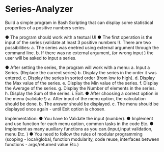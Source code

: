 # Series-Analyzer
Build a simple program in Bash Scripting that can display some statistical properties of a positive numbers series.

● The program should work with a textual UI
● The first operation is the input of the series (validate at least 3 positive numbers !). There are two possibilities:
  a. The series was enetred using external argument through the command line.
  b. If there was no external argument, (or wrong input ) the user will be asked to input a series.

● After setting the series, the program will work with a menu:
  a. Input a Series. (Replace the current series)
  b. Display the series in the order it was entered.
  c. Display the series in sorted order (from low to high).
  d. Display the Max value of the series.
  e. Display the Min value of the series.
  f. Display the Average of the series.
  g. Display the Number of elements in the series.
  h. Display the Sum of the series.
  i. Exit.
● After choosing a correct option in the menu (validate !) a. After input of the menu option, the calculation should be done. b. The answer should be displayed. c. The menu should be displayed once again - until Exit option is chosen.

Implementation:
● You have to Validate the input (number). 
● Implement and use function for each menu option, common tasks in the code Etc. 
● Implement as many auxiliary functions as you can.(input,input validation, menu Etc. ) 
● You need to follow the rules of modular programming (scoping - local/global, function modularity, code reuse, interfaces between functions - args/returned value Etc.)
